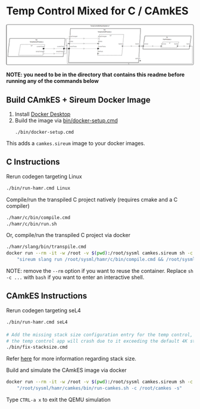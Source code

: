 # Temp Control Mixed for C / CAmkES

![arch.png](arch.png)

**NOTE: you need to be in the directory that contains this readme before running any of the commands below**

## Build CAmkES + Sireum Docker Image

1. Install [Docker Desktop](https://www.docker.com/products/docker-desktop/)
2. Build the image via [bin/docker-setup.cmd](bin/docker-setup.cmd)
   ```
   ./bin/docker-setup.cmd
   ```

This adds a ``camkes.sireum`` image to your docker images.

## C Instructions

Rerun codegen targeting Linux
```bash
./bin/run-hamr.cmd Linux
```

Compile/run the transpiled C project natively (requires cmake and a C compiler)

```bash
./hamr/c/bin/compile.cmd
./hamr/c/bin/run.sh
```

Or, compile/run the transpiled C project via docker

```bash
./hamr/slang/bin/transpile.cmd
docker run --rm -it -w /root -v $(pwd):/root/sysml camkes.sireum sh -c \
    "sireum slang run /root/sysml/hamr/c/bin/compile.cmd && /root/sysml/hamr/c/bin/slang-build/Demo"
```

NOTE: remove the ``--rm`` option if you want to reuse the container.  Replace ``sh -c ...`` with ``bash`` if you want to enter an interactive shell.

## CAmkES Instructions


Rerun codegen targeting seL4

```bash
./bin/run-hamr.cmd seL4

# Add the missing stack size configuration entry for the temp control, otherwise
# the temp control app will crash due to it exceeding the default 4K stack size.
./bin/fix-stacksize.cmd
```
Refer [here](TempControlMixedCamkes.sysml#L103) for more information regarding stack size.

Build and simulate the CAmkES image via docker

```bash
docker run --rm -it -w /root -v $(pwd):/root/sysml camkes.sireum sh -c \
    "/root/sysml/hamr/camkes/bin/run-camkes.sh -c /root/camkes -s"
```

Type ``CTRL-a x`` to exit the QEMU simulation